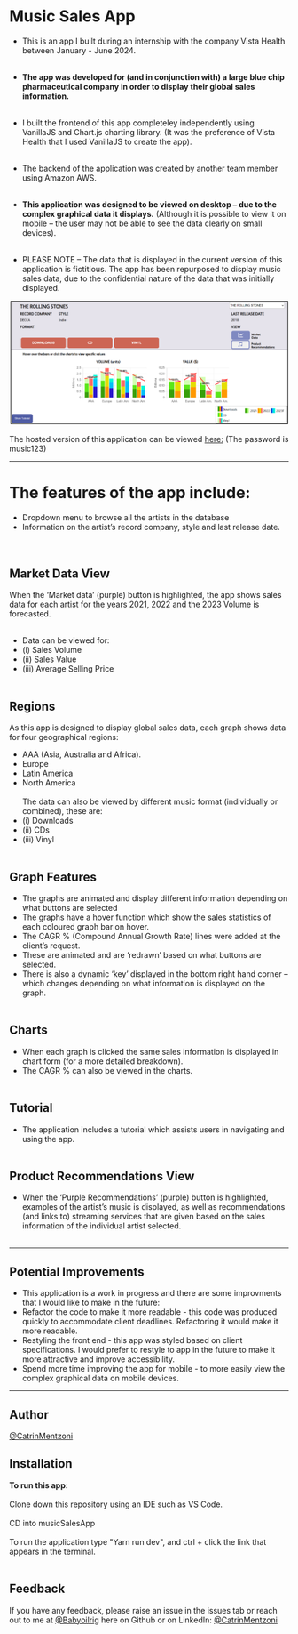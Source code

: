 # Music Sales App
* This is an app I built during an internship with the company Vista Health between January - June 2024.
<br/><br/>
* **The app was developed for (and in conjunction with) a large blue chip pharmaceutical company in order to display their global sales information.**
<br/><br/>
* I built the frontend of this app completeley independently using VanillaJS and Chart.js charting library. (It was the preference of Vista Health that I used VanillaJS to create the app).
<br/><br/>
* The backend of the application was created by another team member using Amazon AWS.
<br/><br/>

* **This application was designed to be viewed on desktop – due to the complex graphical data it displays.** (Although it is possible to view it on mobile – the user may not be able to see the data clearly on small devices).
  <br/><br/>
* PLEASE NOTE – The data that is displayed in the current version of this application is fictitious. The app has been repurposed to display music sales data, due to the confidential nature of the data that was initially displayed.

![Music Sales App](https://github.com/Babyoilrig/musicSalesApp/blob/main/public/music-sales-app-image.png)

The hosted version of this application can be viewed [here:](https://d3lbkpk336idnz.cloudfront.net/) (The password is music123)

***
# The features of the app include:
* Dropdown menu to browse all the artists in the database
* Information on the artist’s record company, style and last release date.
<br/><br/><br/>
## Market Data View
When the ‘Market data’ (purple) button is highlighted, the app shows sales data for each artist for the years 2021, 2022 and the 2023 Volume is forecasted.
<br/><br/>
*	Data can be viewed for:
*	(i) Sales Volume
*	(ii) Sales Value
*	(iii) Average Selling Price
<br/><br/>
## Regions
As this app is designed to display global sales data, each graph shows data for four geographical regions:
* AAA (Asia, Australia and Africa).
* Europe
* Latin America
* North America
<br/><br/>
The data can also be viewed by different music format (individually or combined), these are:
* (i) Downloads
* (ii) CDs
* (iii) Vinyl
  <br/><br/>
## Graph Features
* The graphs are animated and display different information depending on what buttons are selected
* The graphs have a hover function which show the sales statistics of each coloured graph bar on hover.
* The CAGR % (Compound Annual Growth Rate) lines were added at the client’s request.
* These are animated and are ‘redrawn’ based on what buttons are selected.
* There is also a dynamic ‘key’ displayed in the bottom right hand corner – which changes depending on what information is displayed on the graph.
   <br/><br/>
## Charts
* When each graph is clicked the same sales information is displayed in chart form (for a more detailed breakdown).
* The CAGR % can also be viewed in the charts.
   <br/><br/>
## Tutorial
* The application includes a tutorial which assists users in navigating and using the app.
   <br/><br/>
## Product Recommendations View
* When the ‘Purple Recommendations’ (purple) button is highlighted, examples of the artist’s music is displayed, as well as recommendations (and links to) streaming services that are given based on the sales information of the individual artist selected.
<br/><br/>
***

## Potential Improvements
* This application is a work in progress and there are some improvments that I would like to make in the future:
* Refactor the code to make it more readable - this code was produced quickly to accommodate client deadlines. Refactoring it would make it more readable.
* Restyling the front end - this app was styled based on client specifications. I would prefer to restyle to app in the future to make it more attractive and improve accessibility.
* Spend more time improving the app for mobile - to more easily view the complex graphical data on mobile devices.

 ***

**Author**
--------------

[@CatrinMentzoni](https://github.com/Babyoilrig)
 
**Installation**
-----------------

**To run this app:**
<br/><br/>
Clone down this repository using an IDE such as VS Code.
<br/><br/>
CD into musicSalesApp
<br/><br/>
To run the application type "Yarn run dev", and ctrl + click the link that appears in the terminal.
<br/><br/>
 
**Feedback**
-----------------
If you have any feedback, please raise an issue in the issues tab or reach out to me at [@Babyoilrig](https://github.com/Babyoilrig) here on Github or on LinkedIn: [@CatrinMentzoni](https://www.linkedin.com/in/catrin-mentzoni/) 
